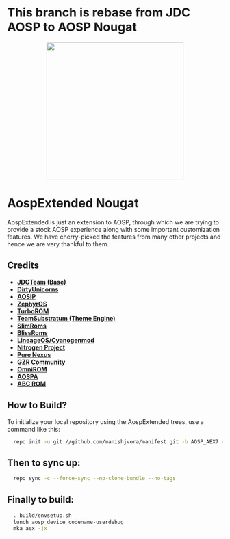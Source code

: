 This branch is rebase from JDC AOSP to AOSP Nougat
===========
<p align="center">
<img src="https://github.com/AospExtended/manifest/raw/7.1.1/aex_logo.png" width="320px" height="320px" > 
</p>

AospExtended Nougat
===========
AospExtended is just an extension to AOSP, through which we 
are trying to provide a stock AOSP experience along with some important 
customization features. We have cherry-picked the features from many 
other projects and hence we are very thankful to them.

Credits
-------
* [**JDCTeam (Base)**](https://github.com/AOSP-JF-MM)
* [**DirtyUnicorns**](https://github.com/DirtyUnicorns)
* [**AOSiP**](https://github.com/AOSIP)
* [**ZephyrOS**](https://github.com/Zephyr-OS)
* [**TurboROM**](https://github.com/TurboROM)
* [**TeamSubstratum (Theme Engine)**](https://github.com/Substratum)
* [**SlimRoms**](https://github.com/SlimRoms)
* [**BlissRoms**](https://github.com/BlissRoms)
* [**LineageOS/Cyanogenmod**](https://github.com/LineageOS)
* [**Nitrogen Project**](https://github.com/nitrogen-project)
* [**Pure Nexus**](https://github.com/PureNexusProject)
* [**GZR Community**](https://plus.google.com/communities/109330559573276360638)
* [**OmniROM**](https://github.com/omnirom/)
* [**AOSPA**](https://github.com/aospa/)
* [**ABC ROM**](https://github.com/ezio84)

How to Build?
-------------

To initialize your local repository using the AospExtended trees, use a 
command like this:

```bash
  repo init -u git://github.com/manishjvora/manifest.git -b AOSP_AEX7.x --depth=1 --groups=all,-darwin,-x86,-mips,-exynos5
```
  
Then to sync up:
----------------

```bash
  repo sync -c --force-sync --no-clone-bundle --no-tags
```
Finally to build:
-----------------

```bash
  . build/envsetup.sh
  lunch aosp_device_codename-userdebug
  mka aex -jx
```
